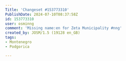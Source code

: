 ```yaml
---
Title: 'Changeset #153773310'
PublishDate: 2024-07-10T08:37:58Z
id: 153773310
user: osminng
comment: 'Missing name:en for Zeta Municipality #nng'
created_by: JOSM/1.5 (19128 en_GB)
tags:
- Montenegro
- Podgorica

---
```

